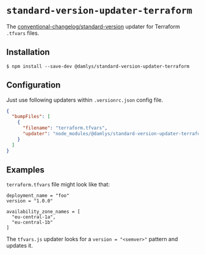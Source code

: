 # `standard-version-updater-terraform`

The
[conventional-changelog/standard-version](https://github.com/conventional-changelog/standard-version)
updater for Terraform `.tfvars` files.

## Installation

```shell
$ npm install --save-dev @damlys/standard-version-updater-terraform
```

## Configuration

Just use following updaters within
`.versionrc.json` config file.

```json
{
  "bumpFiles": [
    {
      "filename": "terraform.tfvars",
      "updater": "node_modules/@damlys/standard-version-updater-terraform/dist/tfvars.js"
    }
  ]
}
```

## Examples

`terraform.tfvars` file might look like that:

```text
deployment_name = "foo"
version = "1.0.0"

availability_zone_names = [
  "eu-central-1a",
  "eu-central-1b"
]
```

The `tfvars.js` updater looks for
a `version = "<semver>"` pattern and updates it.
